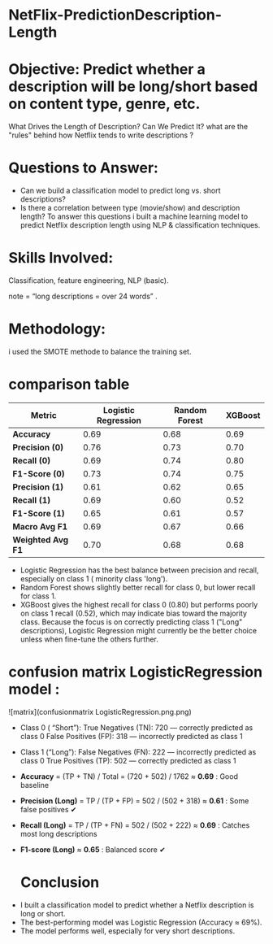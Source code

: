 # NetFlix-PredictionDescription-Length
# Objective: Predict whether a description will be long/short based on content type, genre, etc.
What Drives the Length of Description? Can We Predict It? what are the "rules" behind how Netflix tends to write descriptions ? 
# Questions to Answer:
  * Can we build a classification model to predict long vs. short descriptions?
  * Is there a correlation between type (movie/show) and description length?
 To answer this questions i built a machine learning model to predict Netflix description length using NLP & classification techniques. 
# Skills Involved: 
Classification, feature engineering, NLP (basic). 

note = “long descriptions = over 24 words” .
# Methodology:
i used the SMOTE methode to balance the training set.

# comparison table

| Metric              | Logistic Regression | Random Forest | XGBoost |
| ------------------- | ------------------- | ------------- | ------- |
| **Accuracy**        | 0.69                | 0.68          | 0.69    |
| **Precision (0)**   | 0.76                | 0.73          | 0.70    |
| **Recall (0)**      | 0.69                | 0.74          | 0.80    |
| **F1-Score (0)**    | 0.73                | 0.74          | 0.75    |
| **Precision (1)**   | 0.61                | 0.62          | 0.65    |
| **Recall (1)**      | 0.69                | 0.60          | 0.52    |
| **F1-Score (1)**    | 0.65                | 0.61          | 0.57    |
| **Macro Avg F1**    | 0.69                | 0.67          | 0.66    |
| **Weighted Avg F1** | 0.70                | 0.68          | 0.68    |


 * Logistic Regression has the best balance between precision and recall, especially on class 1 ( minority class 'long').
 * Random Forest shows slightly better recall for class 0, but lower recall for class 1.
 * XGBoost gives the highest recall for class 0 (0.80) but performs poorly on class 1 recall (0.52), which may indicate bias toward the majority class.
Because the focus is on correctly predicting class 1 ("Long" descriptions), Logistic Regression might currently be the better choice unless when fine-tune the others further.


# confusion matrix LogisticRegression model :
![matrix](confusionmatrix LogisticRegression.png.png)

 * Class 0 ( “Short”):
True Negatives (TN): 720 — correctly predicted as class 0
False Positives (FP): 318 — incorrectly predicted as class 1
 * Class 1 (“Long”):
False Negatives (FN): 222 — incorrectly predicted as class 0
True Positives (TP): 502 — correctly predicted as class 1

* **Accuracy** = (TP + TN) / Total = (720 + 502) / 1762 ≈ **0.69** : Good baseline   
* **Precision (Long)** = TP / (TP + FP) = 502 / (502 + 318) ≈ **0.61**  : Some false positives ✔
* **Recall (Long)** = TP / (TP + FN) = 502 / (502 + 222) ≈ **0.69** : Catches most long descriptions 
* **F1-score (Long)** ≈ **0.65** :  Balanced score ✔

  # Conclusion
- I built a classification model to predict whether a Netflix description is long or short.
- The best-performing model was Logistic Regression (Accuracy ≈ 69%).
- The model performs well, especially for very short descriptions.

